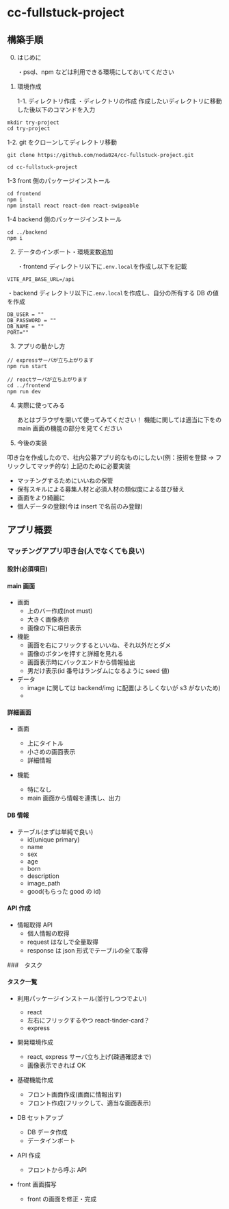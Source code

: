 # cc-fullstuck-project

## 構築手順

0. はじめに

   ・psql、npm などは利用できる環境にしておいてください

1. 環境作成

   1-1. ディレクトリ作成
   ・ディレクトリの作成
   作成したいディレクトリに移動した後以下のコマンドを入力

```
mkdir try-project
cd try-project
```

1-2. git をクローンしてディレクトリ移動

```
git clone https://github.com/noda024/cc-fullstuck-project.git

cd cc-fullstuck-project
```

1-3 front 側のパッケージインストール

```
cd frontend
npm i
npm install react react-dom react-swipeable
```

1-4 backend 側のパッケージインストール

```
cd ../backend
npm i
```

2. データのインポート・環境変数追加

   ・frontend ディレクトリ以下に`.env.local`を作成し以下を記載

```
VITE_API_BASE_URL=/api
```

・backend ディレクトリ以下に`.env.local`を作成し、自分の所有する DB の値を作成

```
DB_USER = ""
DB_PASSWORD = ""
DB_NAME = ""
PORT=""
```

3. アプリの動かし方

```
// expressサーバが立ち上がります
npm run start

// reactサーバが立ち上がります
cd ../frontend
npm run dev
```

4. 実際に使ってみる

   あとはブラウザを開いて使ってみてください！
   機能に関しては適当に下をの main 画面の機能の部分を見てください

5. 今後の実装

叩き台を作成したので、社内公募アプリ的なものにしたい(例：技術を登録 → フリックしてマッチ的な)
上記のために必要実装

- マッチングするためにいいねの保管
- 保有スキルによる募集人材と必須人材の類似度による並び替え
- 画面をより綺麗に
- 個人データの登録(今は insert で名前のみ登録)

## アプリ概要

### マッチングアプリ叩き台(人でなくても良い)

#### 設計(必須項目)

#### main 画面　

- 画面
  - 上のバー作成(not must)
  - 大きく画像表示
  - 画像の下に項目表示
- 機能
  - 画面を右にフリックするといいね、それ以外だとダメ
  - 画像のボタンを押すと詳細を見れる
  - 画面表示時にバックエンドから情報抽出
  - 男だけ表示(id 番号はランダムになるように seed 値)
- データ
  - image に関しては backend/img に配置(よろしくないが s3 がないため)
  -

#### 詳細画面

- 画面

  - 上にタイトル
  - 小さめの画面表示
  - 詳細情報

- 機能
  - 特になし
  - main 画面から情報を連携し、出力

#### DB 情報

- テーブル(まずは単純で良い)
  - id(unique primary)
  - name
  - sex
  - age
  - born
  - description
  - image_path
  - good(もらった good の id)

#### API 作成

- 情報取得 API
  - 個人情報の取得
  - request はなしで全量取得
  - response は json 形式でテーブルの全て取得

###　タスク

#### タスク一覧

- 利用パッケージインストール(並行しつつでよい)

  - react
  - 左右にフリックするやつ react-tinder-card？
  - express

- 開発環境作成

  - react, express サーバ立ち上げ(疎通確認まで)
  - 画像表示できれば OK

- 基礎機能作成
  - フロント画面作成(画面に情報出す)
  - フロント作成(フリックして、適当な画面表示)
- DB セットアップ
  - DB データ作成
  - データインポート
- API 作成
  - フロントから呼ぶ API
- front 画面描写
  - front の画面を修正・完成
